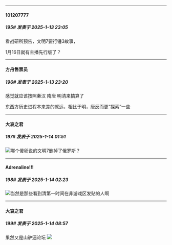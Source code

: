 ﻿
*****

####  101207777  
##### 195#       发表于 2025-1-13 23:05

看战研所预告，文明7要行锤3故事，

1月16日就有主播先行版了？


*****

####  方舟售票员  
##### 196#       发表于 2025-1-13 23:20

感觉就应该按照秦汉 隋唐 明清来搞算了

东西方历史进程本来差的就远，相比于明，唐反而更“探索”一些


*****

####  大哀之君  
##### 197#       发表于 2025-1-14 01:51

<img src="https://static.saraba1st.com/image/smiley/face2017/222.png" referrerpolicy="no-referrer">哪个傻卵说的文明7删掉了俄罗斯？


*****

####  Adrenaline!!!  
##### 198#       发表于 2025-1-14 02:23

<img src="https://static.saraba1st.com/image/smiley/face2017/059.png" referrerpolicy="no-referrer">当然是那些看到清第一时间在非游戏区发贴的人啊


*****

####  大哀之君  
##### 199#       发表于 2025-1-14 08:57

果然又是山驴逼论坛
<img src="https://p.sda1.dev/21/7c355c6589137a4dfde171e2d37ca266/image.jpg" referrerpolicy="no-referrer">

